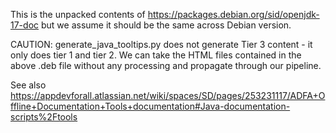 This is the unpacked contents of https://packages.debian.org/sid/openjdk-17-doc but 
we assume it should be the same across Debian version.

CAUTION: generate_java_tooltips.py does not generate Tier 3 content - it only does tier 1 and tier 2. We can 
take the HTML files contained in the above .deb file without any processing and propagate through our pipeline.

See also https://appdevforall.atlassian.net/wiki/spaces/SD/pages/253231117/ADFA+Offline+Documentation+Tools+documentation#Java-documentation-scripts%2Ftools

